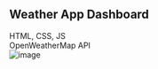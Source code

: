 ## Weather App Dashboard 
HTML, CSS, JS <br>
OpenWeatherMap API <br>
![image](https://github.com/user-attachments/assets/4933c8ee-922a-4dd0-a08a-89786f6b48ae)
